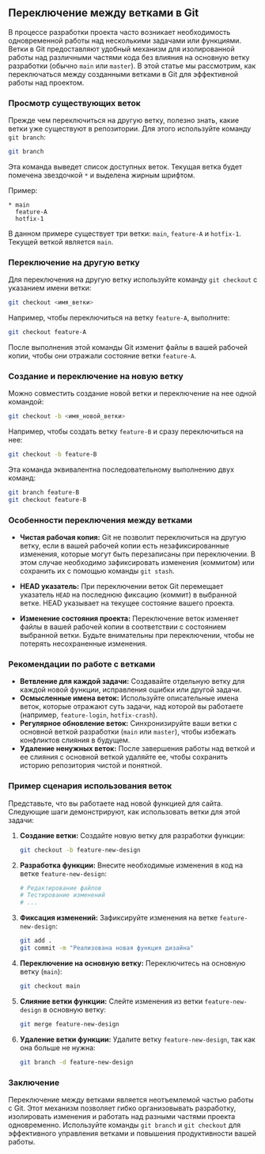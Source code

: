 ## Переключение между ветками в Git

В процессе разработки проекта часто возникает необходимость одновременной работы над несколькими задачами или функциями. Ветки в Git предоставляют удобный механизм для изолированной работы над различными частями кода без влияния на основную ветку разработки (обычно `main` или `master`). В этой статье мы рассмотрим, как переключаться между созданными ветками в Git для эффективной работы над проектом.

### Просмотр существующих веток

Прежде чем переключиться на другую ветку, полезно знать, какие ветки уже существуют в репозитории. Для этого используйте команду `git branch`:

```bash
git branch
```

Эта команда выведет список доступных веток. Текущая ветка будет помечена звездочкой `*` и выделена жирным шрифтом. 

Пример:

```
* main
  feature-A
  hotfix-1
```

В данном примере существует три ветки: `main`, `feature-A` и `hotfix-1`. Текущей веткой является `main`.

### Переключение на другую ветку

Для переключения на другую ветку используйте команду `git checkout` с указанием имени ветки:

```bash
git checkout <имя_ветки>
```

Например, чтобы переключиться на ветку `feature-A`, выполните:

```bash
git checkout feature-A
```

После выполнения этой команды Git изменит файлы в вашей рабочей копии, чтобы они отражали состояние ветки `feature-A`.

### Создание и переключение на новую ветку

Можно совместить создание новой ветки и переключение на нее одной командой:

```bash
git checkout -b <имя_новой_ветки>
```

Например, чтобы создать ветку `feature-B` и сразу переключиться на нее:

```bash
git checkout -b feature-B
```

Эта команда эквивалентна последовательному выполнению двух команд:

```bash
git branch feature-B
git checkout feature-B
```

### Особенности переключения между ветками

* **Чистая рабочая копия:** Git не позволит переключиться на другую ветку, если в вашей рабочей копии есть незафиксированные изменения, которые могут быть перезаписаны при переключении. В этом случае необходимо зафиксировать изменения (коммитом) или сохранить их с помощью команды `git stash`.

* **HEAD указатель:** При переключении веток Git перемещает указатель `HEAD` на последнюю фиксацию (коммит) в выбранной ветке. HEAD указывает на текущее состояние вашего проекта.

* **Изменение состояния проекта:** Переключение веток изменяет файлы в вашей рабочей копии в соответствии с состоянием выбранной ветки. Будьте внимательны при переключении, чтобы не потерять несохраненные изменения.

### Рекомендации по работе с ветками

* **Ветвление для каждой задачи:** Создавайте отдельную ветку для каждой новой функции, исправления ошибки или другой задачи. 
* **Осмысленные имена веток:** Используйте описательные имена веток, которые отражают суть задачи, над которой вы работаете (например, `feature-login`, `hotfix-crash`).
* **Регулярное обновление веток:** Синхронизируйте ваши ветки с основной веткой разработки (`main` или `master`), чтобы избежать конфликтов слияния в будущем.
* **Удаление ненужных веток:** После завершения работы над веткой и ее слияния с основной веткой удаляйте ее, чтобы сохранить историю репозитория чистой и понятной.

### Пример сценария использования веток

Представьте, что вы работаете над новой функцией для сайта. Следующие шаги демонстрируют, как использовать ветки для этой задачи:

1. **Создание ветки:** Создайте новую ветку для разработки функции:

    ```bash
    git checkout -b feature-new-design
    ```

2. **Разработка функции:** Внесите необходимые изменения в код на ветке `feature-new-design`:

    ```bash
    # Редактирование файлов
    # Тестирование изменений
    # ...
    ```

3. **Фиксация изменений:** Зафиксируйте изменения на ветке `feature-new-design`:

    ```bash
    git add .
    git commit -m "Реализована новая функция дизайна"
    ```

4. **Переключение на основную ветку:** Переключитесь на основную ветку (`main`):

    ```bash
    git checkout main
    ```

5. **Слияние ветки функции:** Слейте изменения из ветки `feature-new-design` в основную ветку:

    ```bash
    git merge feature-new-design
    ```

6. **Удаление ветки функции:** Удалите ветку `feature-new-design`, так как она больше не нужна:

    ```bash
    git branch -d feature-new-design
    ```

### Заключение

Переключение между ветками является неотъемлемой частью работы с Git. Этот механизм позволяет гибко организовывать разработку, изолировать изменения и работать над разными частями проекта одновременно. Используйте команды `git branch` и `git checkout` для эффективного управления ветками и повышения продуктивности вашей работы. 
